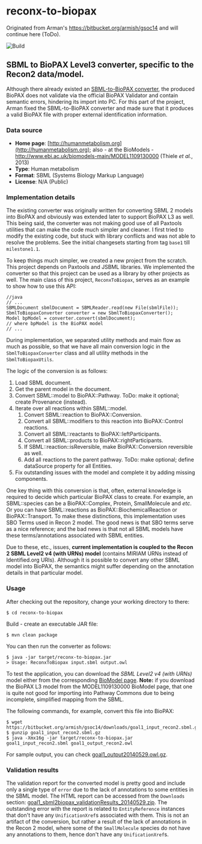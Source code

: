 # reconx-to-biopax
Originated from Arman's https://bitbucket.org/armish/gsoc14 and will continue here (ToDo).

![Build](https://github.com/PathwayCommons/reconx-to-biopax/actions/workflows/maven.yml/badge.svg?branch=master)


## SBML to BioPAX Level3 converter, specific to the Recon2 data/model.
Although there already existed an 
[SBML-to-BioPAX converter](https://sourceforge.net/apps/mediawiki/sbfc/index.php?title=Main_Page#SBML_to_BioPax), 
the produced BioPAX does not validate via the official BioPAX Validator 
and contain semantic errors, hindering its import into PC. For this part 
of the project, Arman fixed the SBML-to-BioPAX converter and made sure 
that it produces a valid BioPAX file with proper external identification 
information. 

### Data source
- **Home page**: [http://humanmetabolism.org](http://humanmetabolism.org); 
also - at the BioModels - http://www.ebi.ac.uk/biomodels-main/MODEL1109130000 
(Thiele *et al.*, 2013)
- **Type**: Human metabolism
- **Format**: SBML (Systems Biology Markup Language)
- **License**: N/A (Public)

### Implementation details
The existing converter was originally written for converting SBML 2 models 
into BioPAX and obviously was extended later to support BioPAX L3 as well.
This being said, the converter was not making good use of all Paxtools 
utilities that can make the code much simpler and cleaner.
I first tried to modify the existing code, but stuck with library conflicts 
and was not able to resolve the problems. See the initial changesets 
starting from tag `base1` till `milestone1.1`.

To keep things much simpler, we created a new project from the scratch. 
This project depends on Paxtools and JSBML libraries.
We implemented the converter so that this project can be used as a 
library by other projects as well.
The main class of this project, `ReconxToBiopax`, serves as an 
example to show how to use this API:

	//java
	// ...
	SBMLDocument sbmlDocument = SBMLReader.read(new File(sbmlFile));
	SbmlToBiopaxConverter converter = new SbmlToBiopaxConverter();
	Model bpModel = converter.convert(sbmlDocument);
	// where bpModel is the BioPAX model
	// ...

During implementation, we separated utility methods and main flow as 
much as possible, so that we have all main conversion logic in the 
`SbmlToBiopaxConverter` class and all utility methods in the `SbmlToBiopaxUtils`.

The logic of the conversion is as follows:

1. Load SBML document.
2. Get the parent model in the document.
3. Convert SBML::model to BioPAX::Pathway. ToDo: make it optional; create Provenance (instead).
4. Iterate over all reactions within SBML::model.
	1. Convert SBML::reaction to BioPAX::Conversion.
	2. Convert all SBML::modifiers to this reaction into BioPAX::Control reactions.
	3. Convert all SBML::reactants to BioPAX::leftParticipants.
	4. Convert all SBML::products to BioPAX::rightParticipants.
	5. If SBML::reaction::isReversible, make BioPAX::Conversion reversible as well.
	6. Add all reactions to the parent pathway. ToDo: make optional; define dataSource property for all Entities.
5. Fix outstanding issues with the model and complete it by adding missing components.

One key thing with this conversion is that, often, external knowledge 
is required to decide which particular BioPAX class to create.
For example, an SBML::species can be a BioPAX::Complex, Protein, SmallMolecule and *etc*.
Or you can have SBML::reactions as BioPAX::BiochemicalReaction or BioPAX::Transport.
To make these distinctions, this implementation uses SBO Terms used in Recon 2 model.
The good news is that SBO terms serve as a nice reference; and the bad 
news is that not all SBML models have these terms/annotations associated with SBML entities.

Due to these, etc., issues, 
**current implementation is coupled to the Recon 2 SBML Level2 v4 (with URNs) model** 
(contains MIRIAM URNs instead of Identified.org URIs). Although it is 
possible to convert any other SBML model into BioPAX, the semantics 
might suffer depending on the annotation details in that particular model.

### Usage
After checking out the repository, change your working directory to there:

	$ cd reconx-to-biopax

Build - create an executable JAR file:

	$ mvn clean package

You can then run the converter as follows:

	$ java -jar target/reconx-to-biopax.jar 
	> Usage: ReconxToBiopax input.sbml output.owl

To test the application, you can download the _SBML Level2 v4 (with URNs)_ 
model either from the corresponding [BioModel page](http://www.ebi.ac.uk/biomodels-main/MODEL1109130000).
**Note:** if you download the BioPAX L3 model from the MODEL1109130000 
BioModel page, that one is quite not good for importing into 
Pathway Commons due to being incomplete, simplified mapping from the SBML.

The following commands, for example, convert this file into BioPAX:

	$ wget https://bitbucket.org/armish/gsoc14/downloads/goal1_input_recon2.sbml.gz	
	$ gunzip goal1_input_recon2.sbml.gz
	$ java -Xmx16g -jar target/reconx-to-biopax.jar goal1_input_recon2.sbml goal1_output_recon2.owl

For sample output, you can check [goal1_output20140529.owl.gz](https://bitbucket.org/armish/gsoc14/downloads/goal1_output20140529.owl.gz).

### Validation results
The validation report for the converted model is pretty good and include 
only a single type of `error` due to the lack of annotations to some 
entities in the SBML model. The HTML report can be accessed from the `Downloads` section: 
[goal1_sbml2biopax_validationResults_20140529.zip](https://bitbucket.org/armish/gsoc14/downloads/goal1_sbml2biopax_validationResults_20140529.zip).
The outstanding error with the report is related to `EntityReference` 
instances that don't have any `UnificationXref`s associated with them.
This is not an artifact of the conversion, but rather a result of the 
lack of annotations in the Recon 2 model, where some of the `SmallMolecule` 
species do not have any annotations to them, hence don't have any `UnificationXref`s.

